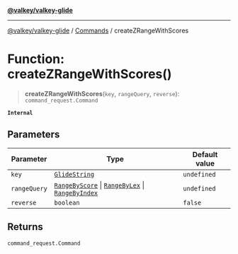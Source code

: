 [**@valkey/valkey-glide**](../../README.md)

***

[@valkey/valkey-glide](../../modules.md) / [Commands](../README.md) / createZRangeWithScores

# Function: createZRangeWithScores()

> **createZRangeWithScores**(`key`, `rangeQuery`, `reverse`): `command_request.Command`

**`Internal`**

## Parameters

| Parameter | Type | Default value |
| ------ | ------ | ------ |
| `key` | [`GlideString`](../../BaseClient/type-aliases/GlideString.md) | `undefined` |
| `rangeQuery` | [`RangeByScore`](../type-aliases/RangeByScore.md) \| [`RangeByLex`](../type-aliases/RangeByLex.md) \| [`RangeByIndex`](../interfaces/RangeByIndex.md) | `undefined` |
| `reverse` | `boolean` | `false` |

## Returns

`command_request.Command`
